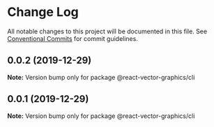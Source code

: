 # Change Log

All notable changes to this project will be documented in this file.
See [Conventional Commits](https://conventionalcommits.org) for commit guidelines.

## 0.0.2 (2019-12-29)

**Note:** Version bump only for package @react-vector-graphics/cli





## 0.0.1 (2019-12-29)

**Note:** Version bump only for package @react-vector-graphics/cli
